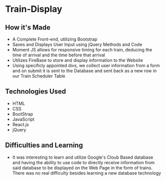 # Train-Display

## How it's Made

- A Complete Front-end, utilizing Bootstrap
- Saves and Displays User Input using jQuery Methods and Code
- Moment JS allows for responsive timing for each train, deducing the time of arrival and the time before that arrival
- Utilizes FireBase to store and display information to the Website
- Using specificly appointed divs, we collect user information from a form and on submit it is sent to the Database and sent back as a new row in our Train Scheduler Table

## Technologies Used

- HTML
- CSS
- BootStrap
- JavaScript
- React.js
- jQuery

## Difficulties and Learning

- It was interesting to learn and utilize Google's Cloub Based database and having the ability to use code to directly receive information from said database to be displayed on the Web Page in the form of trains. There was no real difficulty besides learning a new database technology
